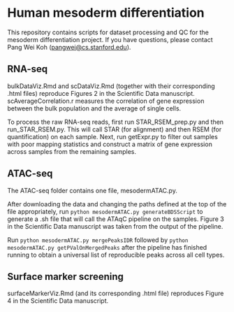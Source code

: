 # Human mesoderm differentiation
This repository contains scripts for dataset processing and QC for the mesoderm differentiation project.
If you have questions, please contact Pang Wei Koh (<pangwei@cs.stanford.edu>).

## RNA-seq
bulkDataViz.Rmd and scDataViz.Rmd (together with their corresponding .html files) reproduce Figures 2
in the Scientific Data manuscript. scAverageCorrelation.r measures the correlation
of gene expression between the bulk population and the average of single cells.

To process the raw RNA-seq reads, first run STAR\_RSEM\_prep.py and then run\_STAR\_RSEM.py. 
This will call STAR (for alignment) and then RSEM (for quantification) on each sample.
Next, run getExpr.py to filter out samples with poor mapping statistics and construct 
a matrix of gene expression across samples from the remaining samples.

## ATAC-seq
The ATAC-seq folder contains one file, mesodermATAC.py.

After downloading the data and changing the paths defined at the top of the file appropriately, 
run `python mesodermATAC.py generateBDSScript` to generate a .sh file that will call the ATAqC pipeline
on the samples. Figure 3 in the Scientific Data manuscript was taken from the output of the pipeline.

Run `python mesodermATAC.py mergePeaksIDR` followed by `python mesodermATAC.py getPValOnMergedPeaks` after the 
pipeline has finished running to obtain a universal list of reproducible peaks across all cell types.

## Surface marker screening
surfaceMarkerViz.Rmd (and its corresponding .html file) reproduces Figure 4 in the Scientific Data manuscript.
